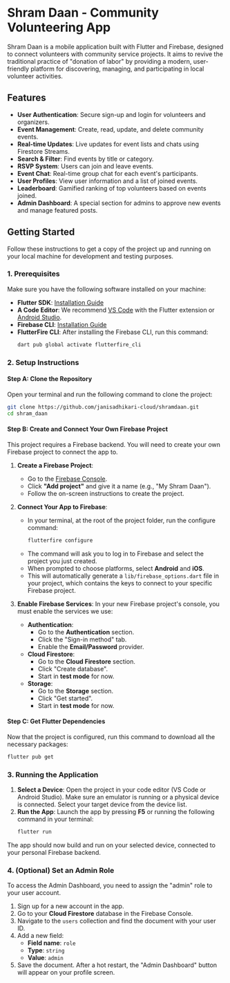 
# Shram Daan - Community Volunteering App

Shram Daan is a mobile application built with Flutter and Firebase, designed to connect volunteers with community service projects. It aims to revive the traditional practice of "donation of labor" by providing a modern, user-friendly platform for discovering, managing, and participating in local volunteer activities.

## Features

  - **User Authentication**: Secure sign-up and login for volunteers and organizers.
  - **Event Management**: Create, read, update, and delete community events.
  - **Real-time Updates**: Live updates for event lists and chats using Firestore Streams.
  - **Search & Filter**: Find events by title or category.
  - **RSVP System**: Users can join and leave events.
  - **Event Chat**: Real-time group chat for each event's participants.
  - **User Profiles**: View user information and a list of joined events.
  - **Leaderboard**: Gamified ranking of top volunteers based on events joined.
  - **Admin Dashboard**: A special section for admins to approve new events and manage featured posts.

## Getting Started

Follow these instructions to get a copy of the project up and running on your local machine for development and testing purposes.

### **1. Prerequisites**

Make sure you have the following software installed on your machine:

  * **Flutter SDK**: [Installation Guide](https://flutter.dev/docs/get-started/install)
  * **A Code Editor**: We recommend [VS Code](https://code.visualstudio.com/) with the Flutter extension or [Android Studio](https://developer.android.com/studio).
  * **Firebase CLI**: [Installation Guide](https://www.google.com/search?q=https://firebase.google.com/docs/cli%23install-cli-standalone-binary)
  * **FlutterFire CLI**: After installing the Firebase CLI, run this command:
    ```bash
    dart pub global activate flutterfire_cli
    ```

### **2. Setup Instructions**

#### **Step A: Clone the Repository**

Open your terminal and run the following command to clone the project:

```bash
git clone https://github.com/janisadhikari-cloud/shramdaan.git
cd shram_daan
```

#### **Step B: Create and Connect Your Own Firebase Project**

This project requires a Firebase backend. You will need to create your own Firebase project to connect the app to.

1.  **Create a Firebase Project**:

      * Go to the [Firebase Console](https://console.firebase.google.com/).
      * Click **"Add project"** and give it a name (e.g., "My Shram Daan").
      * Follow the on-screen instructions to create the project.

2.  **Connect Your App to Firebase**:

      * In your terminal, at the root of the project folder, run the configure command:
        ```bash
        flutterfire configure
        ```
      * The command will ask you to log in to Firebase and select the project you just created.
      * When prompted to choose platforms, select **Android** and **iOS**.
      * This will automatically generate a `lib/firebase_options.dart` file in your project, which contains the keys to connect to your specific Firebase project.

3.  **Enable Firebase Services**:
    In your new Firebase project's console, you must enable the services we use:

      * **Authentication**:
          * Go to the **Authentication** section.
          * Click the "Sign-in method" tab.
          * Enable the **Email/Password** provider.
      * **Cloud Firestore**:
          * Go to the **Cloud Firestore** section.
          * Click "Create database".
          * Start in **test mode** for now.
      * **Storage**:
          * Go to the **Storage** section.
          * Click "Get started".
          * Start in **test mode** for now.

#### **Step C: Get Flutter Dependencies**

Now that the project is configured, run this command to download all the necessary packages:

```bash
flutter pub get
```

### **3. Running the Application**

1.  **Select a Device**: Open the project in your code editor (VS Code or Android Studio). Make sure an emulator is running or a physical device is connected. Select your target device from the device list.
2.  **Run the App**: Launch the app by pressing **F5** or running the following command in your terminal:
    ```bash
    flutter run
    ```

The app should now build and run on your selected device, connected to your personal Firebase backend.

### **4. (Optional) Set an Admin Role**

To access the Admin Dashboard, you need to assign the "admin" role to your user account.

1.  Sign up for a new account in the app.
2.  Go to your **Cloud Firestore** database in the Firebase Console.
3.  Navigate to the `users` collection and find the document with your user ID.
4.  Add a new field:
      * **Field name**: `role`
      * **Type**: `string`
      * **Value**: `admin`
5.  Save the document. After a hot restart, the "Admin Dashboard" button will appear on your profile screen.